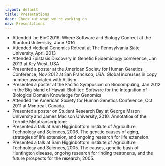 ```yaml
---
layout: default
title: Presentations
desc: Check out what we're working on
nav: Presentations
---
```



*	Attended the BioC2016: Where Software and Biology Connect at the Stanford University, June 2016
*	Attended Medical Genomics Retreat at The Pennsylvania State University, April 2013
*	Attended Epistasis Discovery in Genetic Epidemiology conference, Jan 2013 at Key West, USA
*	Presented a poster at the American Society for Human Genetics Conference, Nov 2012 at San Francisco, USA. Global increases in copy number associated with Autism.
*	Presented a poster at the Pacific Symposium on Biocomputing, Jan 2012 in the Big Island of Hawaii. Biofilter: Software for the Integration of Biological Domain Knowledge for Genomics
*	Attended the American Society for Human Genetics Conference, Oct 2011 at Montreal, Canada.
*	Presented a poster on Student Research Day at George Mason University and James Madison University, 2010. Annotation of the Termite Metatranscriptome 
*	Presented a talk at Sam Higginbottom Institute of Agriculture, Technology and Sciences, 2006. The genetic causes of aging, strategies of life extension, and ongoing research for life extension.
*	Presented a talk at Sam Higginbottom Institute of Agriculture, Technology and Sciences, 2005. The causes, genetic basis of Huntington disease, ongoing research for finding treatments, and the future prospects for the research, 2005.


